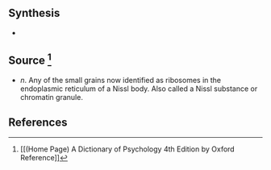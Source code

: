 ## Synthesis
- 
## Source [^1]
- $n$. Any of the small grains now identified as ribosomes in the endoplasmic reticulum of a Nissl body. Also called a Nissl substance or chromatin granule.
## References

[^1]: [[(Home Page) A Dictionary of Psychology 4th Edition by Oxford Reference]]
